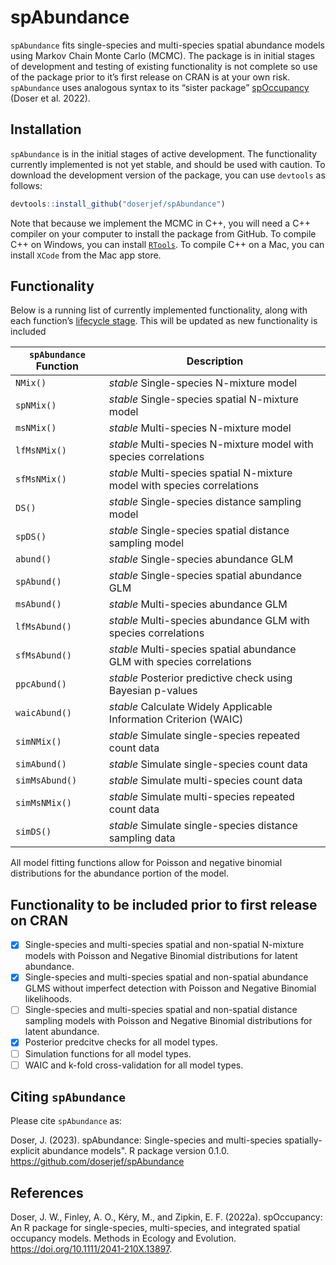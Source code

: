 
<!-- README.md is generated from README.Rmd. Please edit that file -->

# spAbundance

`spAbundance` fits single-species and multi-species spatial abundance
models using Markov Chain Monte Carlo (MCMC). The package is in initial
stages of development and testing of existing functionality is not
complete so use of the package prior to it’s first release on CRAN is at
your own risk. `spAbundance` uses analogous syntax to its “sister
package” [spOccupancy](https://www.jeffdoser.com/files/spoccupancy-web/)
(Doser et al. 2022).

## Installation

`spAbundance` is in the initial stages of active development. The
functionality currently implemented is not yet stable, and should be
used with caution. To download the development version of the package,
you can use `devtools` as follows:

``` r
devtools::install_github("doserjef/spAbundance")
```

Note that because we implement the MCMC in C++, you will need a C++
compiler on your computer to install the package from GitHub. To compile
C++ on Windows, you can install
[`RTools`](https://cran.r-project.org/bin/windows/Rtools/). To compile
C++ on a Mac, you can install `XCode` from the Mac app store.

## Functionality

Below is a running list of currently implemented functionality, along
with each function’s [lifecycle
stage](https://lifecycle.r-lib.org/articles/stages.html). This will be
updated as new functionality is included

| `spAbundance` Function | Description                                                              |
| ---------------------- | ------------------------------------------------------------------------ |
| `NMix()`               | *stable* Single-species N-mixture model                                  |
| `spNMix()`             | *stable* Single-species spatial N-mixture model                          |
| `msNMix()`             | *stable* Multi-species N-mixture model                                   |
| `lfMsNMix()`           | *stable* Multi-species N-mixture model with species correlations         |
| `sfMsNMix()`           | *stable* Multi-species spatial N-mixture model with species correlations |
| `DS()`                 | *stable* Single-species distance sampling model                          |
| `spDS()`               | *stable* Single-species spatial distance sampling model                  |
| `abund()`              | *stable* Single-species abundance GLM                                    |
| `spAbund()`            | *stable* Single-species spatial abundance GLM                            |
| `msAbund()`            | *stable* Multi-species abundance GLM                                     |
| `lfMsAbund()`          | *stable* Multi-species abundance GLM with species correlations           |
| `sfMsAbund()`          | *stable* Multi-species spatial abundance GLM with species correlations   |
| `ppcAbund()`           | *stable* Posterior predictive check using Bayesian p-values              |
| `waicAbund()`          | *stable* Calculate Widely Applicable Information Criterion (WAIC)        |
| `simNMix()`            | *stable* Simulate single-species repeated count data                     |
| `simAbund()`           | *stable* Simulate single-species count data                              |
| `simMsAbund()`         | *stable* Simulate multi-species count data                               |
| `simMsNMix()`          | *stable* Simulate multi-species repeated count data                      |
| `simDS()`              | *stable* Simulate single-species distance sampling data                  |

All model fitting functions allow for Poisson and negative binomial
distributions for the abundance portion of the model.

## Functionality to be included prior to first release on CRAN

  - [x] Single-species and multi-species spatial and non-spatial
    N-mixture models with Poisson and Negative Binomial distributions
    for latent abundance.
  - [x] Single-species and multi-species spatial and non-spatial
    abundance GLMS without imperfect detection with Poisson and Negative
    Binomial likelihoods.
  - [ ] Single-species and multi-species spatial and non-spatial
    distance sampling models with Poisson and Negative Binomial
    distributions for latent abundance.
  - [x] Posterior predcitve checks for all model types.
  - [ ] Simulation functions for all model types.
  - [ ] WAIC and k-fold cross-validation for all model types.

## Citing `spAbundance`

Please cite `spAbundance` as:

Doser, J. (2023). spAbundance: Single-species and multi-species
spatially-explicit abundance models". R package version 0.1.0.
<https://github.com/doserjef/spAbundance>

## References

Doser, J. W., Finley, A. O., Kéry, M., and Zipkin, E. F. (2022a).
spOccupancy: An R package for single-species, multi-species, and
integrated spatial occupancy models. Methods in Ecology and Evolution.
<https://doi.org/10.1111/2041-210X.13897>.
